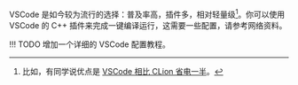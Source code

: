 VSCode 是如今较为流行的选择：普及率高，插件多，相对轻量级[^1]。你可以使用 VSCode 的 C++ 插件来完成一键编译运行，这需要一些配置，请参考网络资料。

[^1]: 比如，有同学说优点是 [VSCode 相比 CLion 省电一半](https://shuiyuan.sjtu.edu.cn/t/topic/127129/62)。



!!! TODO
    增加一个详细的 VSCode 配置教程。